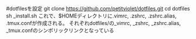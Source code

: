 #dotfilesを設定
    git clone https://github.com/petitviolet/dotfiles.git
    cd dotfiles
    sh _install.sh
これで、$HOMEディレクトリに.vimrc, .zshrc, .zshrc.alias, .tmux.confが作成される。
それぞれdotfiles/の_vimrc, _zshrc, _zshrc.alias, _tmux.confのシンボリックリンクとなっている



